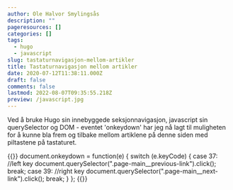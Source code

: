 ```yaml
---
author: Ole Halvor Smylingsås
description: ""
pageresources: []
categories: []
tags:
  - hugo
  - javascript
slug: tastaturnavigasjon-mellom-artikler
title: Tastaturnavigasjon mellom artikler
date: 2020-07-12T11:38:11.000Z
draft: false
comments: false
lastmod: 2022-08-07T09:35:55.218Z
preview: /javascript.jpg
---
```


<!--more-->
Ved å bruke Hugo sin innebyggede seksjonnavigasjon, javascript sin querySelector og DOM - eventet 'onkeydown' har jeg nå lagt til muligheten for å kunne bla frem og tilbake mellom artiklene på denne siden med piltastene på tastaturet.


{{<highlight js>}}
document.onkeydown = function(e) {
    switch (e.keyCode) {
    case 37:
        //left key
        document.querySelector(".page-main__previous-link").click();
        break;
    case 39:
        //right key
        document.querySelector(".page-main__next-link").click();
        break;
    }
};
{{</highlight>}}

